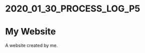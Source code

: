 # 2020_01_30_PROCESS_LOG_P5

<!DOCTYPE html>
<html lang="en">
<head>
<style>
body {
  font-family: Arial, Helvetica, sans-serif;
}
</style>
</head>
<title>Page Title</title>
<body>

<h1>My Website</h1>
<p>A website created by me.</p>

</body>
</html>
